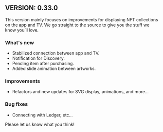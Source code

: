 ## VERSION: 0.33.0

This version mainly focuses on improvements for displaying NFT collections on the app and TV. We go straight to the source to give you the stuff we know you’ll love.

### What's new
- Stabilized connection between app and TV.
- Notification for Discovery.
- Pending item after purchasing.
- Added slide animation between artworks.

### Improvements
- Refactors and new updates for SVG display, animations, and more...

### Bug fixes
- Connecting with Ledger, etc...

Please let us know what you think!
